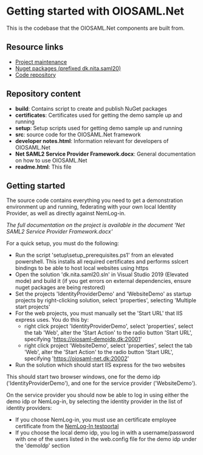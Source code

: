 # Getting started with OIOSAML.Net

This is the codebase that the OIOSAML.Net components are built from.

## Resource links

*   [Project maintenance](https://digitaliser.dk/group/42063)
*   [Nuget packages (prefixed dk.nita.saml20)](https://www.nuget.org/profiles/Digitaliseringsstyrelsen)
*   [Code repository](https://github.com/digst/OIOSAML.Net)

## Repository content

*   **build**: Contains script to create and publish NuGet packages
*   **certificates**: Certificates used for getting the demo sample up and running
*   **setup**: Setup scripts used for getting demo sample up and running
*   **src**: source code for the OIOSAML.Net framework
*   **developer notes.html**: Information relevant for developers of OIOSAML.Net
*   **Net SAML2 Service Provider Framework.docx**: General documentation on how to use OIOSAML.Net
*   **readme.html**: This file

## Getting started

The source code contains everything you need to get a demonstration environment up and running, federating with your own local Identity Provider, as well as directly against NemLog-in.

_The full documentation on the project is available in the document 'Net SAML2 Service Provider Framework.docx'_

For a quick setup, you must do the following:

*   Run the script 'setup\setup_prerequisites.ps1' from an elevated powershell. This installs all required certificates and performs sslcert bindings to be able to host local websites using https
*   Open the solution 'dk.nita.saml20.sln' in Visual Studio 2019 (Elevated mode) and build it (if you get errors on external dependencies, ensure nuget packages are being restored)
*   Set the projects 'IdentityProviderDemo' and 'WebsiteDemo' as startup projects by right-clicking solution, select 'properties', selecting 'Multiple start projects'
*   For the web projects, you must manually set the 'Start URL' that IIS express uses. You do this by:
    *   right click project 'IdentityProviderDemo', select 'properties', select the tab 'Web', alter the 'Start Action' to the radio button 'Start URL', specifying 'https://oiosaml-demoidp.dk:20001'
    *   right click project 'WebsiteDemo', select 'properties', select the tab 'Web', alter the 'Start Action' to the radio button 'Start URL', specifying 'https://oiosaml-net.dk:20002'
*   Run the solution which should start IIS express for the two websites

This should start two browser windows, one for the demo idp ('IdentityProviderDemo'), and one for the service provider ('WebsiteDemo').  

On the service provider you should now be able to log in using either the demo idp or NemLog-in, by selecting the identity provider in the list of identity providers:  

* If you choose NemLog-in, you must use an certificate employee certificate from the [NemLog-In testportal](https://test-nemlog-in.dk/testportal/)  
* If you choose the local demo idp, you log in with a username/password with one of the users listed in the web.config file for the demo idp under the 'demoIdp' section
